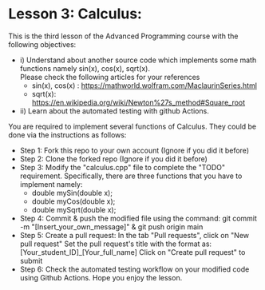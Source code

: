 # Lesson 3: Calculus:
This is the third lesson of the Advanced Programming course with the following objectives:
* i) Understand about another source code which implements some math functions namely sin(x), cos(x), sqrt(x). \
  Please check the following articles for your references
  - sin(x), cos(x) : https://mathworld.wolfram.com/MaclaurinSeries.html
  - sqrt(x): https://en.wikipedia.org/wiki/Newton%27s_method#Square_root
* ii) Learn about the automated testing with github Actions.

You are required to implement several functions of Calculus. They could be done via the instructions as follows:

* Step 1: Fork this repo to your own account (Ignore if you did it before)
* Step 2: Clone the forked repo (Ignore if you did it before)
* Step 3: Modify the "calculus.cpp" file to complete the "TODO" requirement. Specifically, there are three functions that you have to implement namely:
  - double mySin(double x);
  - double myCos(double x);
  - double mySqrt(double x);
* Step 4: Commit & push the modified file using the command: git commit -m "[Insert_your_own_message]" & git push origin main
* Step 5: Create a pull request:
In the tab "Pull requests", click on "New pull request"
Set the pull request's title with the format as: [Your_student_ID]_[Your_full_name]
Click on "Create pull request" to submit
* Step 6: Check the automated testing workflow on your modified code using Github Actions.
Hope you enjoy the lesson.

